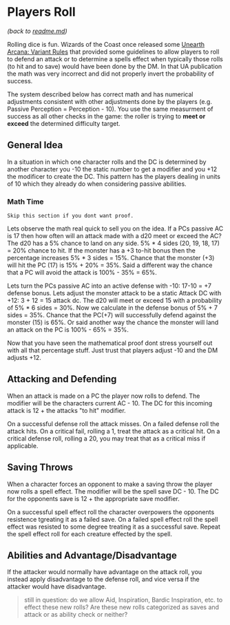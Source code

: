 # Players Roll
_(back to [readme.md](readme.md))_

Rolling dice is fun. Wizards of the Coast once released some [Unearth Arcana: Variant Rules](https://media.wizards.com/2015/downloads/dnd/UA5_VariantRules.pdf) that provided some guidelines to allow players to roll to defend an attack or to determine a spells effect when typically those rolls (to hit and to save) would have been done by the DM. In that UA publication the math was very incorrect and did not properly invert the probability of success. 

The system described below has correct math and has numerical adjustments consistent with other adjustments done by the players (e.g. Passive Perception = Perception - 10). You use the same measurment of success as all other checks in the game: the roller is trying to **meet or exceed** the determined difficulty target. 

## General Idea

In a situation in which one character rolls and the DC is determined by another character you -10 the static number to get a modifier and you +12 the modificer to create the DC. This pattern has the players dealing in units of 10 which they already do when considering passive abilities. 

### Math Time

    Skip this section if you dont want proof.

Lets observe the math real quick to sell you on the idea. If a PCs passive AC is 17 then how often will an attack made with a d20 meet or exceed the AC? The d20 has a 5% chance to land on any side. 5% * 4 sides (20, 19, 18, 17) = 20% chance to hit. If the monster has a +3 to-hit bonus then the percentage increases 5% * 3 sides = 15%. Chance that the monster (+3) will hit the PC (17) is 15% + 20% = 35%. Said a different way the chance that a PC will avoid the attack is 100% - 35% = 65%.

Lets turn the PCs passive AC into an active defense with -10: 17-10 = +7 defense bonus. Lets adjust the monster attack to be a static Attack DC with +12: 3 + 12 = 15 attack dc. The d20 will meet or exceed 15 with a probability of 5% * 6 sides = 30%. Now we calculate in the defense bonus of 5% + 7 sides = 35%. Chance that the PC(+7) will successfully defend against the monster (15) is 65%. Or said another way the chance the monster will land an attack on the PC is 100% - 65% = 35%. 


Now that you have seen the mathematical proof dont stress yourself out with all that percentage stuff. Just trust that players adjust -10 and the DM adjusts +12. 


## Attacking and Defending

When an attack is made on a PC the player now rolls to defend. The modifier will be the characters current AC - 10. The DC for this incoming attack is 12 + the attacks "to hit" modifier.

On a successful defense roll the attack misses. On a failed defense roll the attack hits. On a critical fail, rolling a 1, treat the attack as a critical hit. On a critical defense roll, rolling a 20, you may treat that as a critical miss if applicable. 

## Saving Throws

When a character forces an opponent to make a saving throw the player now rolls a spell effect. The modifier will be the spell save DC - 10. The DC for the opponents save is 12 + the appropriate save modifier.

On a successful spell effect roll the character overpowers the opponents resistence tgreating it as a failed save. On a failed spell effect roll the spell effect was resisted to some degree treating it as a successful save. Repeat the spell effect roll for each creature effected by the spell.

## Abilities and Advantage/Disadvantage

If the attacker would normally have advantage on the attack roll, you instead apply disadvantage to the defense roll, and vice versa if the attacker would have disadvantage. 

> still in question: do we allow Aid, Inspiration, Bardic Inspiration, etc. to effect these new rolls? Are these new rolls categorized as saves and attack or as ability check or neither?
